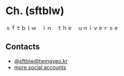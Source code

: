 # Ch. (sftblw)

ｓｆｔｂｌｗ　ｉｎ　ｔｈｅ　ｕｎｉｖｅｒｓｅ

## Contacts

- [@sftblw@twingyeo.kr](https://twingyeo.kr/@sftblw)
- [more social accounts](https://sftblw.moe/social/)
